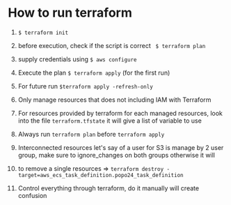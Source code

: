 # How to run terraform
1. `$ terraform init`
2. before execution, check if the script is correct ` $ terraform plan`
3. supply credentials using `$ aws configure`
4. Execute the plan ` $ terraform apply ` (for the first run)
5. For future run `$terraform apply -refresh-only`

6. Only manage resources that does not including IAM with Terraform
7. For resources provided by terraform for each managed resources, look into the file `terraform.tfstate` it will give a list of variable to use
8. Always run `terraform plan` before `terraform apply`
9. Interconnected resources let's say of a user for S3 is manage by 2 user group, make sure to ignore_changes on both groups otherwise it will 
10. to remove a single resources => `terraform destroy -target=aws_ecs_task_definition.popo24_task_definition`
11. Control everything through terraform, do it manually will create confusion